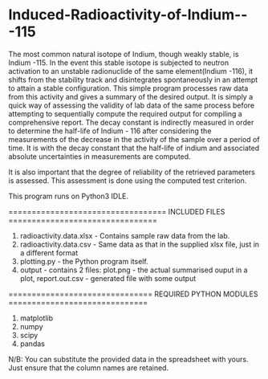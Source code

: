 # Induced-Radioactivity-of-Indium---115
The most common natural isotope of Indium, though weakly stable, is Indium -115. In the event this stable isotope is subjected to neutron activation to an unstable radionuclide of the same element(Indium -116), it shifts from the stability track and disintegrates spontaneously in an attempt to attain a stable configuration. This simple program processes raw data from this activity and gives a summary of the desired output. It is simply a quick way of assessing the validity of lab data of the same process before attempting to sequentially compute the required output for compiling a comprehensive report. 
The decay constant is indirectly measured in order to determine the half-life of Indium - 116 after considering the measurements of the decrease in the activity of the sample over a period of time. It is with the decay constant that the half-life of indium and associated absolute uncertainties in measurements are computed.

It is also important that the degree of reliability of the retrieved parameters is assessed. This assessment is done using the computed test criterion.

This program runs on Python3 IDLE.



================================== INCLUDED FILES ================================
  1. radioactivity.data.xlsx - Contains sample raw data from the lab.
  2. radioactivity.data.csv - Same data as that in the supplied xlsx file, just in a different format
  3. plotting.py - the Python program itself.
  4. output - contains 2 files: plot.png - the actual summarised ouput in a plot, report.out.csv - generated file with some output  

=============================== REQUIRED PYTHON MODULES ==============================
  1. matplotlib
  2. numpy
  3. scipy
  4. pandas



N/B: You can substitute the provided data in the spreadsheet with yours. Just ensure that the column names are retained.
